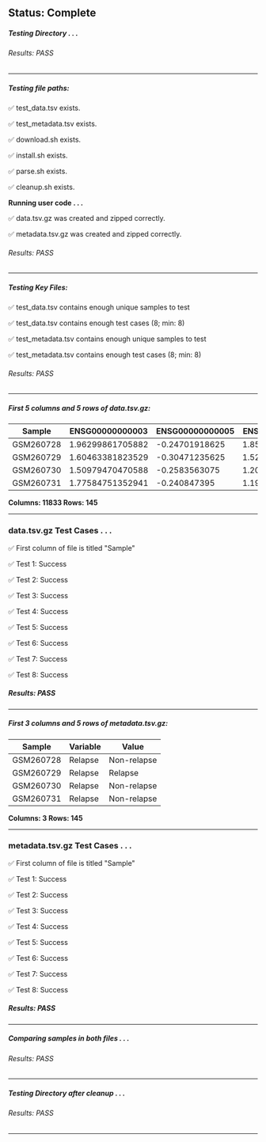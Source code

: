 ## Status: Complete
##### Testing Directory . . .

###### Results: PASS
---
##### Testing file paths:

&#9989;	test_data.tsv exists.

&#9989;	test_metadata.tsv exists.

&#9989;	download.sh exists.

&#9989;	install.sh exists.

&#9989;	parse.sh exists.

&#9989;	cleanup.sh exists.

**Running user code . . .**

&#9989;	data.tsv.gz was created and zipped correctly.

&#9989;	metadata.tsv.gz was created and zipped correctly.

###### Results: PASS
---
##### Testing Key Files:

&#9989;	test_data.tsv contains enough unique samples to test

&#9989;	test_data.tsv contains enough test cases (8; min: 8)

&#9989;	test_metadata.tsv contains enough unique samples to test

&#9989;	test_metadata.tsv contains enough test cases (8; min: 8)

###### Results: PASS
---

##### First 5 columns and 5 rows of data.tsv.gz:

|	Sample	|	ENSG00000000003	|	ENSG00000000005	|	ENSG00000000419	|	ENSG00000000457	|
|	---	|	---	|	---	|	---	|	---	|
|	GSM260728	|	1.96299861705882	|	-0.24701918625	|	1.85661267	|	0.117242436956522	|
|	GSM260729	|	1.60463381823529	|	-0.30471235625	|	1.52185132888889	|	0.0680259504347826	|
|	GSM260730	|	1.50979470470588	|	-0.2583563075	|	1.20168762888889	|	0.32772114173913	|
|	GSM260731	|	1.77584751352941	|	-0.240847395	|	1.19865990111111	|	0.0518993904347826	|

**Columns: 11833 Rows: 145**

---
### data.tsv.gz Test Cases . . .

&#9989;	First column of file is titled "Sample"

&#9989;	Test 1: Success

&#9989;	Test 2: Success

&#9989;	Test 3: Success

&#9989;	Test 4: Success

&#9989;	Test 5: Success

&#9989;	Test 6: Success

&#9989;	Test 7: Success

&#9989;	Test 8: Success

##### Results: PASS
---
##### First 3 columns and 5 rows of metadata.tsv.gz:

|	Sample	|	Variable	|	Value	|
|	---	|	---	|	---	|
|	GSM260728	|	Relapse	|	Non-relapse	|
|	GSM260729	|	Relapse	|	Relapse	|
|	GSM260730	|	Relapse	|	Non-relapse	|
|	GSM260731	|	Relapse	|	Non-relapse	|

**Columns: 3 Rows: 145**

---
### metadata.tsv.gz Test Cases . . .

&#9989;	First column of file is titled "Sample"

&#9989;	Test 1: Success

&#9989;	Test 2: Success

&#9989;	Test 3: Success

&#9989;	Test 4: Success

&#9989;	Test 5: Success

&#9989;	Test 6: Success

&#9989;	Test 7: Success

&#9989;	Test 8: Success

##### Results: PASS
---
##### Comparing samples in both files . . .

###### Results: PASS

---
##### Testing Directory after cleanup . . .

###### Results: PASS
---
